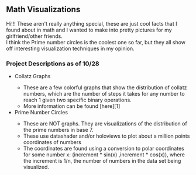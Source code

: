 ## Math Visualizations
<p>
Hi!!! These aren't really anything special, these are just cool facts that I found about in math and I wanted to make into pretty pictures for my girlfriend/other friends.
<br>
I think the Prime number circles is the coolest one so far, but they all show off interesting visualization techniques in my opinion.
</p>
<h3>Project Descriptions as of 10/28</h3>
<ul>
  <li>Collatz Graphs</li>
  <ul>
    <li>These are a few colorful graphs that show the distribution of collatz numbers, which are the number of steps it takes for any number to reach 1 given 
    two specific binary operations. </li>
    <li>More information can be found [here][1]</li>
  </ul>
  <li>
    Prime Number Circles
  </li>
  <ul>
    <li>These are NOT graphs. They are visualizations of the distribution of the prime numbers in base 7.</li>
    <li>These use datashader and/or holoviews to plot about a million points coordinates of numbers</li>
    <li>The coordinates are found using a conversion to polar coordinates for some number x: (increment * sin(x) ,increment * cos(x)), where the increment is 1/n, the number of numbers in the data set being visualized.</li>
  </ul>

</ul>

[1]: <https://en.wikipedia.org/wiki/Collatz_conjecture> "Collatz Conjecture"
